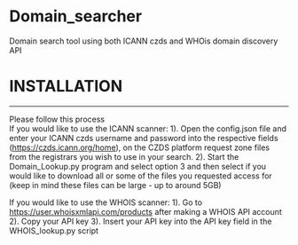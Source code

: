 # Domain_searcher
Domain search tool using both ICANN czds and WHOis domain discovery API 

# INSTALLATION  
---
Please follow this process  
If you would like to use the ICANN scanner: 
1). Open the config.json file and enter your ICANN czds username and password into the respective fields (https://czds.icann.org/home), on the CZDS platform request zone files from the registrars you wish to use in your search. 
2). Start the Domain_Lookup.py program and select option 3 and then select if you would like to download all or some of the files you requested access for (keep in mind these files can be large - up to around 5GB)

If you would like to use the WHOIS scanner:
1). Go to https://user.whoisxmlapi.com/products after making a WHOIS API account
2). Copy your API key
3). Insert your API key into the API key field in the WHOIS_lookup.py script
